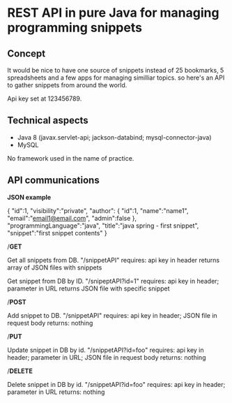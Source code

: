 # REST API in pure Java for managing programming snippets

## Concept 

It would be nice to have one source of snippets instead of 25 bookmarks, 5 spreadsheets and a few apps for managing similliar topics. so here's an API to gather snippets from around the world.

Api key set at 123456789.

## Technical aspects

- Java 8 (javax.servlet-api; jackson-databind; mysql-connector-java)
- MySQL

No framework used in the name of practice.


## API communications

**JSON example**

{
"id":1,
"visibility":"private",
"author": {
    "id":1,
    "name":"name1",
    "email":"email1@email.com",
    "admin":false
    },
"programmingLanguage":"java",
"title":"java spring - first snippet",
"snippet":"first snippet contents"
}


/**GET**

Get all snippets from DB.
"/snippetAPI"
requires: api key in header
returns array of JSON files with snippets

Get snippet from DB by ID.
"/snipeptAPI?id=1"
requires: api key in header; parameter in URL
returns JSON file with specific snippet


/**POST**

Add snippet to DB.
"/snippetAPI"
requires: api key in header; JSON file in request body
returns: nothing


/**PUT**

Update snippet in DB by id.
"/snippetAPI?id=foo"
requires: api key in header; parameter in URL; JSON file in request body
returns: nothing


/**DELETE**

Delete snippet in DB by id.
"/snippetAPI?id=foo"
requires: api key in header; parameter in URL
returns: nothing


